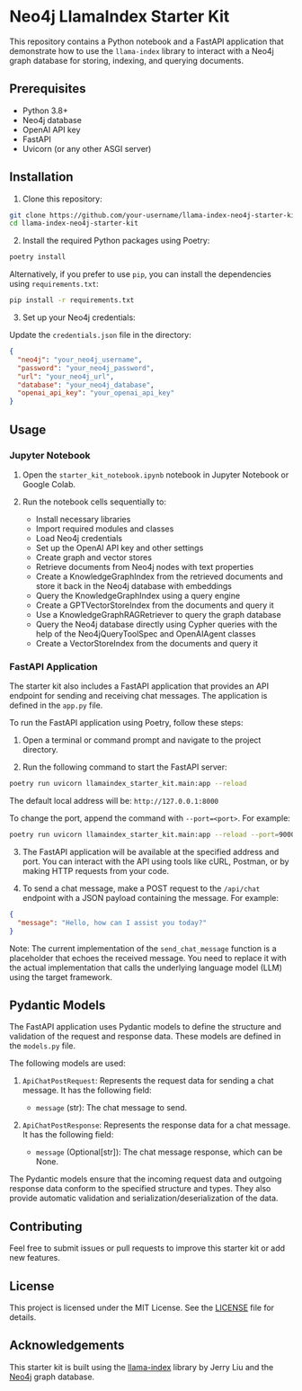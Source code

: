 # Neo4j LlamaIndex Starter Kit

This repository contains a Python notebook and a FastAPI application that demonstrate how to use the `llama-index` library to interact with a Neo4j graph database for storing, indexing, and querying documents.

## Prerequisites

- Python 3.8+
- Neo4j database
- OpenAI API key
- FastAPI
- Uvicorn (or any other ASGI server)

## Installation

1. Clone this repository:

```bash
git clone https://github.com/your-username/llama-index-neo4j-starter-kit.git
cd llama-index-neo4j-starter-kit
```

2. Install the required Python packages using Poetry:

```bash
poetry install
```

Alternatively, if you prefer to use `pip`, you can install the dependencies using `requirements.txt`:

```bash
pip install -r requirements.txt
```

3. Set up your Neo4j credentials:

Update the `credentials.json` file in the directory:

```json
{
  "neo4j": "your_neo4j_username",
  "password": "your_neo4j_password",
  "url": "your_neo4j_url",
  "database": "your_neo4j_database",
  "openai_api_key": "your_openai_api_key"
}
```

## Usage

### Jupyter Notebook

1. Open the `starter_kit_notebook.ipynb` notebook in Jupyter Notebook or Google Colab.

2. Run the notebook cells sequentially to:
   - Install necessary libraries
   - Import required modules and classes
   - Load Neo4j credentials
   - Set up the OpenAI API key and other settings
   - Create graph and vector stores
   - Retrieve documents from Neo4j nodes with text properties
   - Create a KnowledgeGraphIndex from the retrieved documents and store it back in the Neo4j database with embeddings
   - Query the KnowledgeGraphIndex using a query engine
   - Create a GPTVectorStoreIndex from the documents and query it
   - Use a KnowledgeGraphRAGRetriever to query the graph database
   - Query the Neo4j database directly using Cypher queries with the help of the Neo4jQueryToolSpec and OpenAIAgent classes
   - Create a VectorStoreIndex from the documents and query it

### FastAPI Application

The starter kit also includes a FastAPI application that provides an API endpoint for sending and receiving chat messages. The application is defined in the `app.py` file.

To run the FastAPI application using Poetry, follow these steps:

1. Open a terminal or command prompt and navigate to the project directory.

2. Run the following command to start the FastAPI server:

```bash
poetry run uvicorn llamaindex_starter_kit.main:app --reload
```

The default local address will be: `http://127.0.0.1:8000`

To change the port, append the command with `--port=<port>`. For example:

```bash
poetry run uvicorn llamaindex_starter_kit.main:app --reload --port=9000
```

3. The FastAPI application will be available at the specified address and port. You can interact with the API using tools like cURL, Postman, or by making HTTP requests from your code.

4. To send a chat message, make a POST request to the `/api/chat` endpoint with a JSON payload containing the message. For example:

```json
{
  "message": "Hello, how can I assist you today?"
}
```

Note: The current implementation of the `send_chat_message` function is a placeholder that echoes the received message. You need to replace it with the actual implementation that calls the underlying language model (LLM) using the target framework.

## Pydantic Models

The FastAPI application uses Pydantic models to define the structure and validation of the request and response data. These models are defined in the `models.py` file.

The following models are used:

1. `ApiChatPostRequest`: Represents the request data for sending a chat message. It has the following field:
   - `message` (str): The chat message to send.

2. `ApiChatPostResponse`: Represents the response data for a chat message. It has the following field:
   - `message` (Optional[str]): The chat message response, which can be None.

The Pydantic models ensure that the incoming request data and outgoing response data conform to the specified structure and types. They also provide automatic validation and serialization/deserialization of the data.

## Contributing

Feel free to submit issues or pull requests to improve this starter kit or add new features.

## License

This project is licensed under the MIT License. See the [LICENSE](LICENSE) file for details.

## Acknowledgements

This starter kit is built using the [llama-index](https://github.com/jerryjliu/llama_index) library by Jerry Liu and the [Neo4j](https://neo4j.com/) graph database.
